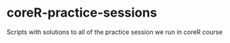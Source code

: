 # coreR-practice-sessions
Scripts with solutions to all of the practice session we run in coreR course
